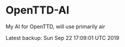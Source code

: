 # OpenTTD-AI
My AI for OpenTTD, will use primarily air

Latest backup: Sun Sep 22 17:09:01 UTC 2019
